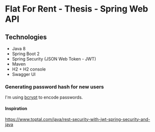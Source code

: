 # Flat For Rent - Thesis - Spring Web API 

## Technologies
- Java 8
- Spring Boot 2
- Spring Security (JSON Web Token - JWT)
- Maven
- H2 + H2 console
- Swagger UI

### Generating password hash for new users

I'm using [bcrypt](https://en.wikipedia.org/wiki/Bcrypt) to encode passwords.

#### Inspiration 
https://www.toptal.com/java/rest-security-with-jwt-spring-security-and-java
